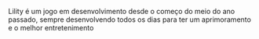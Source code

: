 Lility é um jogo em desenvolvimento desde o começo do meio do ano passado, sempre desenvolvendo todos os dias para ter um aprimoramento e o melhor entretenimento

